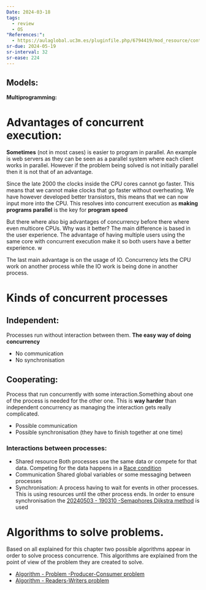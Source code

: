 ```yaml
---
Date: 2024-03-18
tags:
  - review
  - OS
"References:":
  - https://aulaglobal.uc3m.es/pluginfile.php/6794419/mod_resource/content/1/T3.L1-Concurrency-Intro-Concepts.pdf
sr-due: 2024-05-19
sr-interval: 32
sr-ease: 224
---
```


## Models: 
**Multiprogramming:**


# Advantages of concurrent execution: 
**Sometimes** (not in most cases) is easier to program in parallel. An example is web servers as they can be seen as a parallel system where each client works in parallel. However if the problem being solved is not initially  parallel then it is not that of an advantage.

Since the late 2000 the clocks inside the CPU cores cannot go faster. This means that we cannot make clocks that go faster without overheating. 
We have however developed better transistors, this means that we can now input more into the CPU. This resolves into concurrent execution as **making programs parallel** is the key for **program speed** 

But there where also big advantages of concurrency before there where even multicore CPUs. Why was it better? The main difference is based in the user experience. The advantage of having multiple users using the same core with concurrent execution make it so both users have a better experience. w

The last main advantage is on the usage of IO. Concurrency lets the CPU work on another process while the IO work is being done in another process.

# Kinds of concurrent processes
## Independent: 
Processes run without interaction between them. **The easy way of doing concurrency**
+ No communication 
+ No synchronisation
## Cooperating: 
Process that run concurrently with some interaction.Something about one of the process is needed for the other one. 
This is **way harder** than independent concurrency as managing the interaction gets really complicated. 
+ Possible communication
+ Possible synchronisation (they have to finish together at one time)

### Interactions between processes: 
+ Shared resource
	Both processes use the same data or compete for that data. Competing for the data happens in a [Race condition](Race%20condition.md)
+ Communication 
	Shared global variables or some messaging between processes
+ Synchronisation: 
	A process having to wait for events in other processes. This is using resources until the other process ends. In order to ensure synchronisation the [20240503 - 190310 -Semaphores Dijkstra method](20240503%20-%20190310%20-Semaphores%20Dijkstra%20method.md) is used

# Algorithms to solve problems. 
Based on all explained for this chapter two possible algorithms appear in order to solve process concurrence. This algorithms are explained from the point of view of the problem they are created to solve. 
+ [Algorithm - Problem -Producer-Consumer problem](Algorithm%20-%20Problem%20-Producer-Consumer%20problem.md)
+ [Algorithm - Readers-Writers problem](Algorithm%20-%20Readers-Writers%20problem.md)